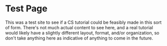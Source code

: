 # Test Page

This was a test site to see if a CS tutorial could be feasibly made in this sort of form.
There's not much actual content to see here, and a real tutorial would likely have a
slightly different layout, format, and/or organization, so don't take anything here as
indicative of anything to come in the future.